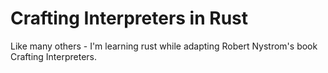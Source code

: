 # Crafting Interpreters in Rust

Like many others - I'm learning rust while adapting Robert Nystrom's book Crafting Interpreters.
